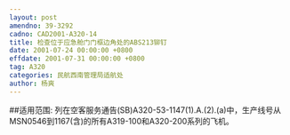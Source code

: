 ```yaml
---
layout: post
amendno: 39-3292
cadno: CAD2001-A320-14
title: 检查位于应急舱门门框边角处的ABS213铆钉
date: 2001-07-24 00:00:00 +0800
effdate: 2001-07-31 00:00:00 +0800
tag: A320
categories: 民航西南管理局适航处
author: 杨爽
---
```


##适用范围:
列在空客服务通告(SB)A320-53-1147(1).A.(2).(a)中，生产线号从MSN0546到1167(含)的所有A319-100和A320-200系列的飞机。

